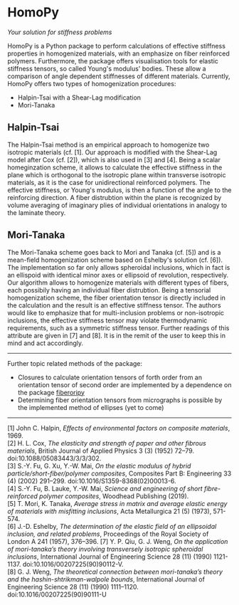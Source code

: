 # HomoPy
*Your solution for stiffness problems*

HomoPy is a Python package to perform calculations of effective stiffness properties in homogenized materials, with an emphasize on fiber reinforced polymers. Furthermore, the package offers visualisation tools for elastic stiffness tensors, so called Young's modulus' bodies. These allow a comparison of angle dependent stiffnesses of different materials.
Currently, HomoPy offers two types of homogenization procedures:
- Halpin-Tsai with a Shear-Lag modification
- Mori-Tanaka

## Halpin-Tsai
The Halpin-Tsai method is an empirical approach to homogenize two isotropic materials (cf. [1]. Our approach is modified with the Shear-Lag model after Cox (cf. [2]), which is also used in [3] and [4]. Being a scalar homeginzation scheme, it allows to calculate the effective stiffness in the plane which is orthogonal to the isotropic plane within transverse isotropic materials, as it is the case for unidirectional reinforced polymers. The effective stiffness, or Young's modulus, is then a function of the angle to the reinforcing direction. A fiber distrubtion within the plane is recognized by volume averaging of imaginary plies of individual orientations in analogy to the laminate theory.

## Mori-Tanaka
The Mori-Tanaka scheme goes back to Mori and Tanaka (cf. [5]) and is a mean-field homogenization scheme based on Eshelby's solution (cf. [6]). The implementation so far only allows spheroidal inclusions, which in fact is an ellispoid with identical minor axes or ellipsoid of revolution, respectively. Our algorithm allows to homogenize materials with different types of fibers, each possibily having an individual fiber distrubtion. Being a tensorial homogenization scheme, the fiber orientation tensor is directly included in the calculation and the result is an effective stiffness tensor. The authors would like to emphasize that for multi-inclusion problems or non-isotropic inclusions, the effective stiffness tensor may violate thermodynamic requirements, such as a symmetric stiffness tensor. Further readings of this attribute are given in [7] and [8]. It is in the remit of the user to keep this in mind and act accordingly.

***
Further topic related methods of the package:
- Closures to calculate orientation tensors of forth order from an orientation tensor of second order are implemented by a dependence on the package [fiberoripy](https://github.com/nilsmeyerkit/fiberoripy)
- Determining fiber orientation tensors from micrographs is possible by the implemented method of ellipses (yet to come)

***
[1] John C. Halpin, *Effects of environmental factors on composite materials*, 1969. \
[2] H. L. Cox, *The elasticity and strength of paper and other fibrous materials*, British Journal of Applied Physics 3 (3) (1952) 72–79. doi:10.1088/05083443/3/3/302. \
[3] S.-Y. Fu, G. Xu, Y.-W. Mai, *On the elastic modulus of hybrid particle/short-fiber/polymer composites*, Composites Part B: Engineering 33 (4) (2002) 291–299. doi:10.1016/S1359-8368(02)00013-6. \
[4] S.-Y. Fu, B. Lauke, Y.-W. Mai, *Science and engineering of short fibre-reinforced polymer composites*, Woodhead Publishing (2019). \
[5] T. Mori, K. Tanaka, *Average stress in matrix and average elastic energy of materials with misfitting inclusions*, Acta Metallurgica 21 (5) (1973), 571-574. \
[6] J.-D. Eshelby, *The determination of the elastic field of an ellipsoidal inclusion, and related problems*, Proceedings of the Royal Society of London A 241 (1957), 376–396.
[7] Y. P. Qiu, G. J. Weng, *On the application of mori-tanaka’s theory involving transversely isotropic spheroidal inclusions*, International Journal of Engineering Science 28 (11) (1990) 1121-1137. doi:10.1016/00207225(90)90112-V. \
[8] G. J. Weng, *The theoretical connection between mori-tanaka’s theory and the hashin-shtrikman-walpole bounds*, International Journal of Engineering Science 28 (11) (1990) 1111–1120. doi:10.1016/00207225(90)90111-U
